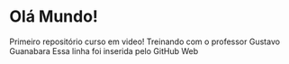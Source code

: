 # Olá Mundo!
 Primeiro repositório curso em video!
 Treinando com o professor Gustavo Guanabara
Essa linha foi inserida pelo GitHub Web
